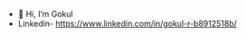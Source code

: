 - 👋 Hi, I’m Gokul  
- Linkedin- https://www.linkedin.com/in/gokul-r-b8912518b/

<!---
Gokul-Ravi25/Gokul-Ravi25 is a ✨ special ✨ repository because its `README.md` (this file) appears on your GitHub profile.
You can click the Preview link to take a look at your changes.
--->
